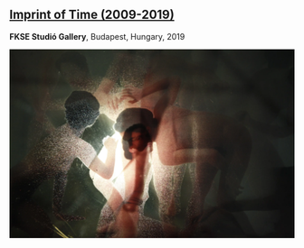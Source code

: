 ## [Imprint of Time (2009-2019)](/c/projects/imprint_of_time-2009-2019)
**FKSE Studió Gallery**, Budapest, Hungary, 2019

<a href="/c/projects/imprint_of_time-2009-2019">

![_full](imprint_of_time-2009-2019/MG_6610.webp)

</a>